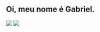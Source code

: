 ## Oi, meu nome é Gabriel.

<div>
<a href="https://www.instagram.com/sougabrielxd" target="black"><img src="https://img.shields.io/badge/Instagram-E4405F?style=for-the-badge&logo=instagram&logoColor=white"></a>
<a href="https://www.linkedin.com/in/gabriellucasafb" target="_blank"><img src="https://img.shields.io/badge/LinkedIn-0077B5?style=for-the-badge&logo=linkedin&logoColor=white"></a>
</div>
